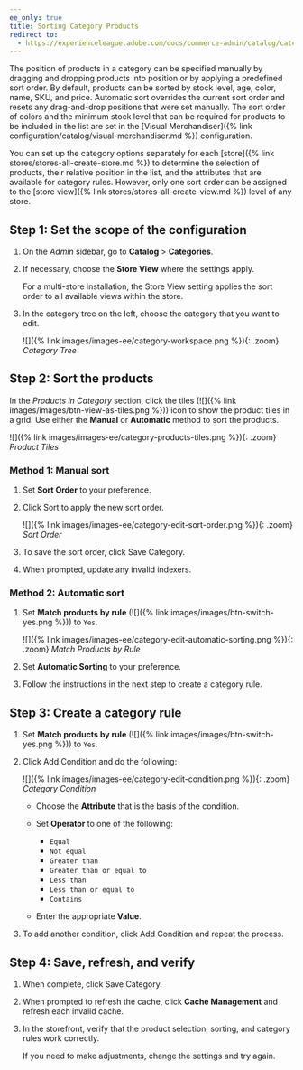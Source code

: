 ```yaml
---
ee_only: true
title: Sorting Category Products
redirect to:
  - https://experienceleague.adobe.com/docs/commerce-admin/catalog/categories/products-in-category/category-products-sort.html
---
```


The position of products in a category can be specified manually by dragging and dropping products into position or by applying a predefined sort order. By default, products can be sorted by stock level, age, color, name, SKU, and price. Automatic sort overrides the current sort order and resets any drag-and-drop positions that were set manually. The sort order of colors and the minimum stock level that can be required for products to be included in the list are set in the [Visual Merchandiser]({% link configuration/catalog/visual-merchandiser.md %}) configuration.

You can set up the category options separately for each [store]({% link stores/stores-all-create-store.md %}) to determine the selection of products, their relative position in the list, and the attributes that are available for category rules. However, only one sort order can be assigned to the [store view]({% link stores/stores-all-create-view.md %}) level of any store.

## Step 1: Set the scope of the configuration

1. On the _Admin_ sidebar, go to **Catalog** > **Categories**.

1. If necessary, choose the **Store View** where the settings apply.

    For a multi-store installation, the Store View setting applies the sort order to all available views within the store.

1. In the category tree on the left, choose the category that you want to edit.

    ![]({% link images/images-ee/category-workspace.png %}){: .zoom}
    _Category Tree_

## Step 2: Sort the products

In the _Products in Category_ section, click the tiles (![]({% link images/images/btn-view-as-tiles.png %})) icon to show the product tiles in a grid. Use either the **Manual** or **Automatic** method to sort the products.

![]({% link images/images-ee/category-products-tiles.png %}){: .zoom}
_Product Tiles_

### Method 1: Manual sort

1. Set **Sort Order** to your preference.

1. Click <span class="btn">Sort</span> to apply the new sort order.

    ![]({% link images/images-ee/category-edit-sort-order.png %}){: .zoom}
    _Sort Order_

1. To save the sort order, click <span class="btn">Save Category</span>.

1. When prompted, update any invalid indexers.

### Method 2: Automatic sort

1. Set **Match products by rule** (![]({% link images/images/btn-switch-yes.png %})) to `Yes`.

    ![]({% link images/images-ee/category-edit-automatic-sorting.png %}){: .zoom}
    _Match Products by Rule_

1. Set **Automatic Sorting** to your preference.

1. Follow the instructions in the next step to create a category rule.

## Step 3: Create a category rule

1. Set **Match products by rule** (![]({% link images/images/btn-switch-yes.png %})) to `Yes`.

1. Click <span class="btn">Add Condition</span> and do the following:

    ![]({% link images/images-ee/category-edit-condition.png %}){: .zoom}
    _Category Condition_

   - Choose the **Attribute** that is the basis of the condition.

   - Set **Operator** to one of the following:

      - `Equal`
      - `Not equal`
      - `Greater than`
      - `Greater than or equal to`
      - `Less than`
      - `Less than or equal to`
      - `Contains`

   - Enter the appropriate **Value**.

1. To add another condition, click <span class="btn">Add Condition</span> and repeat the process.

## Step 4: Save, refresh, and verify

1. When complete, click <span class="btn">Save Category</span>.

1. When prompted to refresh the cache, click **Cache Management** and refresh each invalid cache.

1. In the storefront, verify that the product selection, sorting, and category rules work correctly.

   If you need to make adjustments, change the settings and try again.
